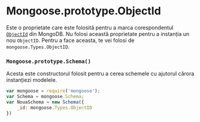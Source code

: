 # Mongoose.prototype.ObjectId

Este o proprietate care este folosită pentru a marca corespondentul [`ObjectId`](https://docs.mongodb.com/manual/reference/method/ObjectId/) din MongoDB. Nu folosi această proprietate pentru a instanția un nou `ObjectID`. Pentru a face aceasta, te vei folosi de `mongoose.Types.ObjectID`.

### `Mongoose.prototype.Schema()`

Acesta este constructorul folosit pentru a cerea schemele cu ajutorul cărora instanțiezi modelele.

```javascript
var mongoose = require('mongoose');
var Schema = mongoose.Schema;
var NouaSchema = new Schema({
    _id: mongoose.Types.ObjectID
})
```
